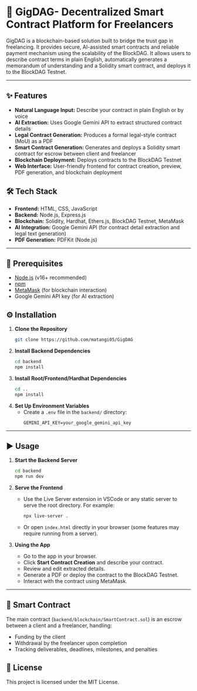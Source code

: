 # 🚀 GigDAG- Decentralized Smart Contract Platform for Freelancers

GigDAG is a blockchain-based solution built to bridge the trust gap in freelancing. It provides secure, AI-assisted smart contracts and reliable payment mechanism using the scalability of the BlockDAG. It allows users to describe contract terms in plain English, automatically generates a memorandum of understanding and a Solidity smart contract, and deploys it to the BlockDAG Testnet.

---

## ✨ Features

- **Natural Language Input:** Describe your contract in plain English or by voice
- **AI Extraction:** Uses Google Gemini API to extract structured contract details
- **Legal Contract Generation:** Produces a formal legal-style contract (MoU) as a PDF
- **Smart Contract Generation:** Generates and deploys a Solidity smart contract for escrow between client and freelancer
- **Blockchain Deployment:** Deploys contracts to the BlockDAG Testnet
- **Web Interface:** User-friendly frontend for contract creation, preview, PDF generation, and blockchain deployment

## 🛠️ Tech Stack

- **Frontend:** HTML, CSS, JavaScript
- **Backend:** Node.js, Express.js
- **Blockchain:** Solidity, Hardhat, Ethers.js, BlockDAG Testnet, MetaMask
- **AI Integration:** Google Gemini API (for contract detail extraction and legal text generation)
- **PDF Generation:** PDFKit (Node.js)

---

## 🚦 Prerequisites

- [Node.js](https://nodejs.org/) (v16+ recommended)
- [npm](https://www.npmjs.com/)
- [MetaMask](https://metamask.io/) (for blockchain interaction)
- Google Gemini API key (for AI extraction)


## ⚙️ Installation

1. **Clone the Repository**
   ```bash
   git clone https://github.com/matangi05/GigDAG
   ```
2. **Install Backend Dependencies**
   ```bash
   cd backend
   npm install
   ```
3. **Install Root/Frontend/Hardhat Dependencies**
   ```bash
   cd ..
   npm install
   ```
4. **Set Up Environment Variables**
   - Create a `.env` file in the `backend/` directory:
     ```
     GEMINI_API_KEY=your_google_gemini_api_key
     ```

---

## ▶️ Usage

1. **Start the Backend Server**
   ```bash
   cd backend
   npm run dev
   ```

2. **Serve the Frontend**
   - Use the Live Server extension in VSCode or any static server to serve the root directory. For example:
     ```bash
     npx live-server .
     ```
   - Or open `index.html` directly in your browser (some features may require running from a server).

3. **Using the App**
   - Go to the app in your browser.
   - Click **Start Contract Creation** and describe your contract.
   - Review and edit extracted details.
   - Generate a PDF or deploy the contract to the BlockDAG Testnet.
   - Interact with the contract using MetaMask.

---

## 📝 Smart Contract

The main contract (`backend/blockchain/SmartContract.sol`) is an escrow between a client and a freelancer, handling:

- Funding by the client
- Withdrawal by the freelancer upon completion
- Tracking deliverables, deadlines, milestones, and penalties


## 📄 License

This project is licensed under the MIT License.
